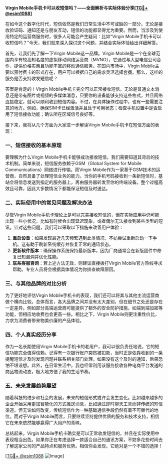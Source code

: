 **Virgin Mobile手机卡可以收短信吗？——全面解析与实际体验分享[[TG💪+ @esim1088](https://t.me/s/esim1088)]**

在如今这个数字化时代，短信依然是我们日常生活中不可或缺的一部分。无论是接收验证码、通知还是与朋友互动，短信的功能都显得尤为重要。然而，当涉及到使用特定的运营商服务时，很多人可能会产生疑问：比如“Virgin Mobile手机卡可以收短信吗？”今天，我们就来深入探讨这个问题，并结合实际体验给出详细解答。

首先，让我们先了解一下Virgin Mobile这一品牌。Virgin Mobile是一个在全球范围内享有较高知名度的虚拟移动网络运营商（MVNO），它通过与大型电信公司合作，提供价格实惠且功能丰富的移动通信服务。在国内市场中，Virgin Mobile主要以预付费卡的形式存在，用户可以根据自己的需求灵活选择套餐。那么，这样的服务是否支持收发短信呢？

答案是肯定的！Virgin Mobile手机卡完全可以正常接收短信。无论是普通文本消息还是带有图片或视频的多媒体消息，只要你的设备能够支持这些格式，并且网络连接稳定，就可以顺利收到短信内容。不过，在具体操作过程中，也有一些需要注意的地方。例如，确保SIM卡已经激活并且处于可用状态；检查手机设置中是否启用了短信接收功能；确认所在区域信号良好等。

接下来，我将从几个方面为大家进一步解读Virgin Mobile手机卡在短信方面的表现：

### 一、短信接收的基本原理

要理解为什么Virgin Mobile手机卡能够成功接收短信，我们需要知道其背后的技术机制。简单来说，短信服务依赖于GSM（Global System for Mobile Communications）网络进行传输。而Virgin Mobile作为一家基于GSM技术的运营商，自然具备了处理短信业务的能力。当你的手机号码接收到一条新短信时，基站会将信息发送到指定的服务器上，再由服务器转发至你的终端设备。整个过程高效且可靠，因此大多数情况下都能保证短信及时送达。

### 二、实际使用中的常见问题及解决办法

尽管Virgin Mobile手机卡理论上是可以完美接收短信的，但在实际应用中仍可能出现一些小状况。比如有时候会出现延迟现象，或者偶尔无法接收到某些类型的短讯。针对这些问题，我们可以采取以下措施来改善用户体验：

1. **重启设备**：如果发现最近几天频繁遇到此类情况，不妨尝试重新启动一下手机。这有助于刷新系统缓存并恢复正常的通讯状态。
2. **更新软件版本**：确保操作系统保持最新版本，因为厂商通常会在新版固件中修复已知漏洞并优化性能。
3. **联系客服咨询**：若上述方法无效，则建议直接拨打Virgin Mobile官方热线寻求帮助。专业人员将会根据具体情况为你排查故障原因。

### 三、与其他品牌的对比分析

为了更好地评估Virgin Mobile手机卡的表现，我们还可以将其与其他主流运营商做个横向比较。总体而言，各大品牌之间并没有太大差别，但在细节之处还是存在一定差异。例如部分高端运营商可能提供了额外的安全防护措施，如端到端加密等功能，但相应地收费也会更高一些。相比之下，Virgin Mobile则更注重性价比，力求为消费者带来物美价廉的产品体验。

### 四、个人真实经历分享

作为一名长期使用Virgin Mobile手机卡的老用户，我可以很负责任地说，它的短信功能完全值得信赖。记得有一次银行账户突然被扣款，当时正是依靠收到的一条提醒短信才及时发现问题并联系相关部门处理。如果没有这个及时的通知，后果恐怕不堪设想。此外，在日常生活中，我也经常利用该服务接收各种电商平台发送的商品物流动态，极大地方便了我的生活节奏。

### 五、未来发展趋势展望

随着科技的进步和社会的发展，未来的短信形式或许会发生变化。比如越来越多的企业开始采用更加智能化的方式推送消息，比如通过即时聊天工具而非传统的短信渠道。但无论如何改变，传统短信作为一种基础通信手段仍然有着不可替代的地位。而对于Virgin Mobile而言，只要继续坚持提供优质的服务和技术支持，相信它在未来依然能够赢得广大用户的青睐。

总结起来，Virgin Mobile手机卡确实是可以正常收发短信的，并且在实际使用中表现相当出色。如果你正在考虑选择一款适合自己的通讯方案，不妨多花些时间去了解这家公司的产品特点和服务优势。相信你会发现，它绝对是一个不错的选择！

[[TG💪+ @esim1088](https://t.me/s/esim1088) ![Image](https://i.postimg.cc/4NQfJmqS/Snipaste-2025-05-13-00-14-12.png)]